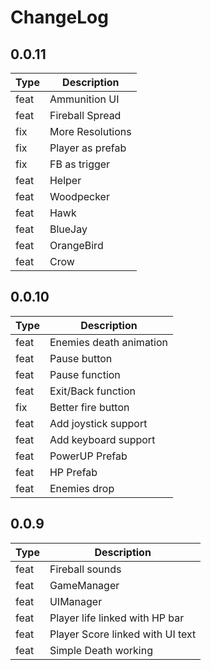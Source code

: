 # ChangeLog

## 0.0.11

| Type | Description |
| -- | -- |
| feat | Ammunition UI |
| feat | Fireball Spread |
| fix | More Resolutions |
| fix | Player as prefab |
| fix | FB as trigger |
| feat | Helper |
| feat | Woodpecker |
| feat | Hawk |
| feat | BlueJay |
| feat | OrangeBird |
| feat | Crow |

## 0.0.10

| Type | Description |
| -- | -- |
| feat | Enemies death animation |
| feat | Pause button |
| feat | Pause function |
| feat | Exit/Back function |
| fix | Better fire button |
| feat | Add joystick support |
| feat | Add keyboard support |
| feat | PowerUP Prefab |
| feat | HP Prefab |
| feat | Enemies drop |
<!-- CHANGELOG SPLIT MARKER -->
## 0.0.9

| Type | Description |
| -- | -- |
| feat | Fireball sounds |
| feat | GameManager |
| feat | UIManager |
| feat | Player life linked with HP bar |
| feat | Player Score linked with UI text |
| feat | Simple Death working  |

<!-- CHANGELOG SPLIT MARKER -->